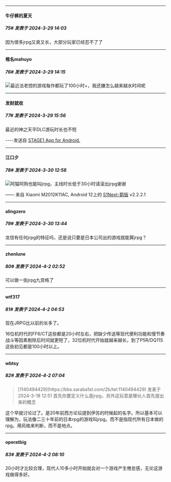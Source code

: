 ﻿
*****

####  牛仔裤的夏天  
##### 75#       发表于 2024-3-29 14:03

因为很多jrpg又臭又长，大部分玩家已经忍不了了


*****

####  椎名mahuyo  
##### 76#       发表于 2024-3-29 14:15

<img src="https://static.saraba1st.com/image/smiley/face2017/067.png" referrerpolicy="no-referrer">最近法老控的游戏每作都玩了100小时+，我还嫌怎么越来越水时间呢


*****

####  发财就收  
##### 77#       发表于 2024-3-29 15:56

最近的神之天平DLC游玩时长也不短

----发送自 [STAGE1 App for Android.](http://stage1.5j4m.com/?1.37)


*****

####  江口夕  
##### 78#       发表于 2024-3-30 12:58

<img src="https://static.saraba1st.com/image/smiley/face2017/065.png" referrerpolicy="no-referrer">阿猫阿狗也能叫jrpg，主线时长低于30小时请滚出jrpg谢谢

—— 来自 Xiaomi M2012K11AC, Android 12上的 [S1Next-鹅版](https://github.com/ykrank/S1-Next/releases) v2.2.2.1


*****

####  alingzero  
##### 79#       发表于 2024-3-30 13:44

龙信有任何jrpg的特征吗，还是说只要是日本公司出的游戏就能算jrpg？


*****

####  zhenlune  
##### 80#       发表于 2024-4-2 02:52

可以做一张jrpg九宫格了


*****

####  wtf317  
##### 81#       发表于 2024-4-2 04:53

现在JRPG比以前的长多了。

16位机时代的FF6/CT这些都是20小时左右，把缺少传送等现代便利功能和慢节奏战斗等因素剔除后时间就更短了，32位机时代开始就越来越长，到了P5R/DQ11S这些初见都是100小时以上。


*****

####  wbtsy  
##### 82#       发表于 2024-4-2 07:04

<blockquote>[1140494429](https://bbs.saraba1st.com/2b/tel:1140494429) 发表于 2024-3-18 12:51
首先你要定义什么是jrpg，另外这玩意是哪伙人首先提出来的概念</blockquote>
这个早就讨论过了。是20年前西方论坛提到伊苏的时候起的名字。所以基本可以理解为，玩法像二三十年前的日本rpg的游戏叫jrpg。而不是指现代所有日本做的rpg。用风格来判断，而不是地点。


*****

####  operatbig  
##### 83#       发表于 2024-4-2 08:10

20小时才比较合理，现代人10多小时开始就会对一个游戏产生倦怠感，无论这游戏做得多好。

